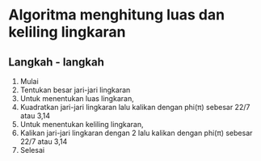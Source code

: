 # Algoritma menghitung luas dan keliling lingkaran

## Langkah - langkah
1. Mulai
2. Tentukan besar jari-jari lingkaran
3. Untuk menentukan luas lingkaran,
4. Kuadratkan jari-jari lingkaran lalu kalikan dengan phi(π) sebesar 22/7 atau 3,14
5. Untuk menentukan keliling lingkaran,
6. Kalikan jari-jari lingkaran dengan 2 lalu kalikan dengan phi(π) sebesar 22/7 atau 3,14
7. Selesai